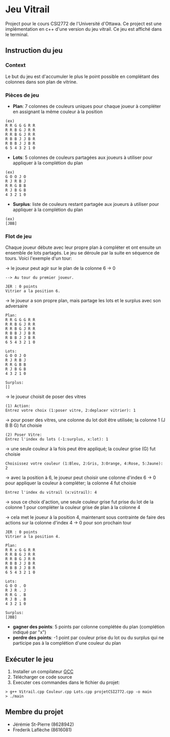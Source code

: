 # Jeu Vitrail
Project pour le cours CSI2772 de l'Université d'Ottawa. Ce project est une implémentation en c++ d'une version du jeu vitrail. Ce jeu est affiché dans le terminal.

## Instruction du jeu

### Context
Le but du jeu est d'accumuler le plus le point possible en complétant des colonnes dans son plan de vitrine.

### Pièces de jeu
* **Plan**: 7 colonnes de couleurs uniques pour chaque joueur à compléter en assignant la même couleur à la position

```
(ex)
R R G G G R R 
R R B G J R R 
R R B G J R R 
R B B J J B R 
R B B J J B R 
6 5 4 3 2 1 0
```

* **Lots**: 5 colonnes de couleurs partagées aux joueurs à utiliser pour appliquer à la complétion du plan

```
(ex)
G O O J O 
R J R B J 
R R G B B 
R J B G B 
4 3 2 1 0 
```

* **Surplus**: liste de couleurs restant partagée aux joueurs à utiliser pour appliquer à la complétion du plan
```
(ex)
[JBB]
```

### Flot de jeu
Chaque joueur débute avec leur propre plan à compléter et ont ensuite un ensemble de lots partagés. Le jeu se déroule par la suite en séquence de tours. Voici l'exemple d'un tour:

-> le joueur peut agir sur le plan de la colonne 6 -> 0
```
--> Au tour du premier joueur.

JER : 0 points 
Vitrier a la position 6.
```

-> le joueur a son propre plan, mais partage les lots et le surplus avec son adversaire
```
Plan: 
R R G G G R R 
R R B G J R R 
R R B G J R R 
R B B J J B R 
R B B J J B R 
6 5 4 3 2 1 0 

Lots: 
G O O J O 
R J R B J 
R R G B B 
R J B G B 
4 3 2 1 0 

Surplus: 
[]
```

-> le joueur choisit de poser des vitres
```
(1) Action: 
Entrez votre choix (1:poser vitre, 2:deplacer vitrier): 1
```

-> pour poser des vitres, une colonne du lot doit être utilisée; la colonne 1 (J B B G) fut choisie
```
(2) Poser Vitre: 
Entrez l'index du lots (-1:surplus, x:lot): 1
```

-> une seule couleur à la fois peut être appliqué; la couleur grise (G) fut choisie
```
Choisissez votre couleur (1:Bleu, 2:Gris, 3:Orange, 4:Rose, 5:Jaune): 2
```

-> avec la position à 6, le joueur peut choisir une colonne d'index 6 -> 0 pour appliquer la couleur à compléter; la colonne 4 fut choisie
```
Entrez l'index du vitrail (x:vitrail): 4
```

-> sous ce choix d'action, une seule couleur grise fut prise du lot de la colonne 1 pour compléter la couleur grise de plan à la colonne 4

-> cela met le joueur à la position 4, maintenant sous contrainte de faire des actions sur la colonne d'index 4 -> 0 pour son prochain tour

```
JER : 0 points 
Vitrier a la position 4.

Plan: 
R R x G G R R 
R R B G J R R 
R R B G J R R 
R B B J J B R 
R B B J J B R 
6 5 4 3 2 1 0 

Lots: 
G O O . O 
R J R . J 
R R G . B 
R J B . B 
4 3 2 1 0 

Surplus: 
[JBB]
```
* **gagner des points**: 5 points par colonne complétée du plan (complétion indiqué par "x")
* **perdre des points**: -1 point par couleur prise du lot ou du surplus qui ne participe pas à la complétion d'une couleur du plan

## Exécuter le jeu
1. Installer un compilateur [GCC](https://gcc.gnu.org/)
2. Télécharger ce code source
3. Executer ces commandes dans le fichier du projet:
```
> g++ Vitrail.cpp Couleur.cpp Lots.cpp projetCSI2772.cpp -o main
> ./main
```

## Membre du projet
* Jérémie St-Pierre (8628942)
* Frederik Laflèche (8616081)
